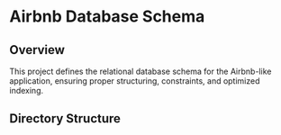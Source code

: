 # Airbnb Database Schema

## Overview
This project defines the relational database schema for the Airbnb-like application, ensuring proper structuring, constraints, and optimized indexing.

## Directory Structure
